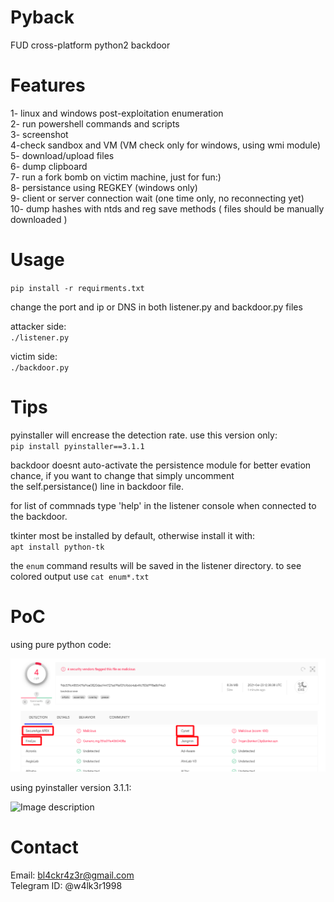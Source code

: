 # Pyback   
FUD cross-platform python2 backdoor  

# Features  
1- linux and windows post-exploitation enumeration  
2- run powershell commands and scripts  
3- screenshot  
4-check sandbox and VM (VM check only for windows, using wmi module)  
5- download/upload files  
6- dump clipboard  
7- run a fork bomb on victim machine, just for fun:)  
8- persistance using REGKEY (windows only)  
9- client or server connection wait (one time only, no reconnecting yet)  
10- dump hashes with ntds and reg save methods ( files should be manually downloaded ) 

# Usage
`pip install -r requirments.txt`  

change the port and ip or DNS in both listener.py and backdoor.py files  

attacker side:  
`./listener.py`

victim side:  
`./backdoor.py`  

# Tips
pyinstaller will encrease the detection rate. use this version only:   
`pip install pyinstaller==3.1.1`  

backdoor doesnt auto-activate the persistence module for better evation chance, if you want to change that simply uncomment  
the self.persistance() line in backdoor file.  

for list of commnads type 'help' in the listener console when connected to the backdoor.   

tkinter most be installed by default, otherwise install it with:  
`apt install python-tk`  

the `enum` command results will be saved in the listener directory. to see colored output use `cat enum*.txt`  

# PoC  
  using pure python code:  
   
![Image description](https://github.com/7h3w4lk3r/pyback/blob/master/poc.png)  
  
  using pyinstaller version 3.1.1:  

![Image description](https://github.com/7h3w4lk3r/pyback/blob/master/image.png) 

  
# Contact  
Email: bl4ckr4z3r@gmail.com  
Telegram ID: @w4lk3r1998

